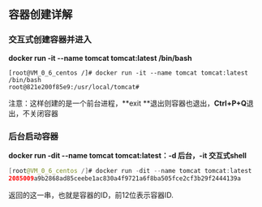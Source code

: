 ## 容器创建详解

### 交互式创建容器并进入

**docker run -it --name tomcat tomcat:latest /bin/bash**

```
[root@VM_0_6_centos /]# docker run -it --name tomcat tomcat:latest /bin/bash
root@821e200f85e9:/usr/local/tomcat#
```

注意：这样创建的是一个前台进程，**exit **退出则容器也退出，**Ctrl+P+Q**退出，不关闭容器

### 后台启动容器

**docker run -dit --name tomcat tomcat:latest：-d 后台，-it 交互式shell**

```java
[root@VM_0_6_centos /]# docker run -dit --name tomcat tomcat:latest 
2085009a9b2868ad85ceebe1ac830a4f9721a6f8ba505fce2cf3b29f2444139a
```

返回的这一串，也就是容器的ID，前12位表示容器ID.



